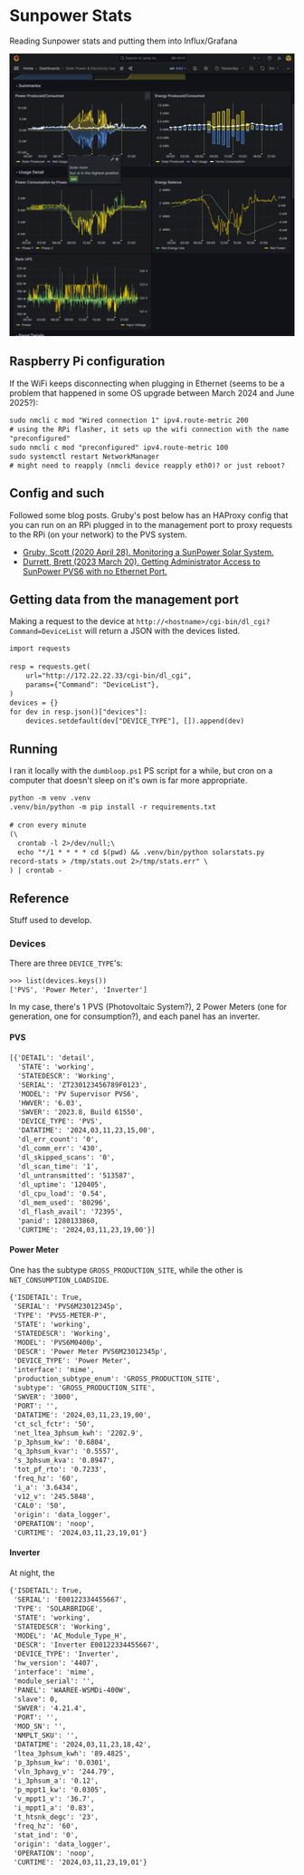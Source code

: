 # Sunpower Stats

Reading Sunpower stats and putting them into Influx/Grafana

![Screenshot of Grafana Dashboard](./grafana.png)

## Raspberry Pi configuration

If the WiFi keeps disconnecting when plugging in Ethernet (seems to be a problem that happened in some OS upgrade between March 2024 and June 2025?):
```
sudo nmcli c mod "Wired connection 1" ipv4.route-metric 200
# using the RPi flasher, it sets up the wifi connection with the name "preconfigured"
sudo nmcli c mod "preconfigured" ipv4.route-metric 100
sudo systemctl restart NetworkManager
# might need to reapply (nmcli device reapply eth0)? or just reboot?
```


## Config and such

Followed some blog posts. Gruby's post below has an HAProxy config that you can run on an RPi plugged in to the management port to proxy requests to the RPi (on your network) to the PVS system.

* [Gruby, Scott (2020 April 28). Monitoring a SunPower Solar System.](https://blog.gruby.com/2020/04/28/monitoring-a-sunpower-solar-system/)
* [Durrett, Brett (2023 March 20). Getting Administrator Access to SunPower PVS6 with no Ethernet Port.](https://brett.durrett.net/getting-administrator-access-to-sunpower-pvs6-with-no-ethernet-port/)


## Getting data from the management port

Making a request to the device at `http://<hostname>/cgi-bin/dl_cgi?Command=DeviceList` will return a JSON with the devices listed.

```
import requests

resp = requests.get(
    url="http://172.22.22.33/cgi-bin/dl_cgi",
    params={"Command": "DeviceList"},
)
devices = {}
for dev in resp.json()["devices"]:
    devices.setdefault(dev["DEVICE_TYPE"], []).append(dev)
```

## Running
I ran it locally with the `dumbloop.ps1` PS script for a while, but cron on a computer that doesn't sleep on it's own is far more appropriate.

```
python -m venv .venv
.venv/bin/python -m pip install -r requirements.txt

# cron every minute
(\
  crontab -l 2>/dev/null;\
  echo "*/1 * * * * cd $(pwd) && .venv/bin/python solarstats.py record-stats > /tmp/stats.out 2>/tmp/stats.err" \
) | crontab -
```

## Reference
Stuff used to develop.

### Devices

There are three `DEVICE_TYPE`'s:
```
>>> list(devices.keys())
['PVS', 'Power Meter', 'Inverter']
```

In my case, there's 1 PVS (Photovoltaic System?), 2 Power Meters (one for generation, one for consumption?), and each panel has an inverter.

#### PVS

```
[{'DETAIL': 'detail',
  'STATE': 'working',
  'STATEDESCR': 'Working',
  'SERIAL': 'ZT230123456789F0123',
  'MODEL': 'PV Supervisor PVS6',
  'HWVER': '6.03',
  'SWVER': '2023.8, Build 61550',
  'DEVICE_TYPE': 'PVS',
  'DATATIME': '2024,03,11,23,15,00',
  'dl_err_count': '0',
  'dl_comm_err': '430',
  'dl_skipped_scans': '0',
  'dl_scan_time': '1',
  'dl_untransmitted': '513587',
  'dl_uptime': '120405',
  'dl_cpu_load': '0.54',
  'dl_mem_used': '80296',
  'dl_flash_avail': '72395',
  'panid': 1280133860,
  'CURTIME': '2024,03,11,23,19,00'}]
```

#### Power Meter

One has the subtype `GROSS_PRODUCTION_SITE`, while the other is `NET_CONSUMPTION_LOADSIDE`.

```
{'ISDETAIL': True,
 'SERIAL': 'PVS6M23012345p',
 'TYPE': 'PVS5-METER-P',
 'STATE': 'working',
 'STATEDESCR': 'Working',
 'MODEL': 'PVS6M0400p',
 'DESCR': 'Power Meter PVS6M23012345p',
 'DEVICE_TYPE': 'Power Meter',
 'interface': 'mime',
 'production_subtype_enum': 'GROSS_PRODUCTION_SITE',
 'subtype': 'GROSS_PRODUCTION_SITE',
 'SWVER': '3000',
 'PORT': '',
 'DATATIME': '2024,03,11,23,19,00',
 'ct_scl_fctr': '50',
 'net_ltea_3phsum_kwh': '2202.9',
 'p_3phsum_kw': '0.6804',
 'q_3phsum_kvar': '0.5557',
 's_3phsum_kva': '0.8947',
 'tot_pf_rto': '0.7233',
 'freq_hz': '60',
 'i_a': '3.6434',
 'v12_v': '245.5848',
 'CAL0': '50',
 'origin': 'data_logger',
 'OPERATION': 'noop',
 'CURTIME': '2024,03,11,23,19,01'}
```

#### Inverter

At night, the

```
{'ISDETAIL': True,
 'SERIAL': 'E00122334455667',
 'TYPE': 'SOLARBRIDGE',
 'STATE': 'working',
 'STATEDESCR': 'Working',
 'MODEL': 'AC_Module_Type_H',
 'DESCR': 'Inverter E00122334455667',
 'DEVICE_TYPE': 'Inverter',
 'hw_version': '4407',
 'interface': 'mime',
 'module_serial': '',
 'PANEL': 'WAAREE-WSMDi-400W',
 'slave': 0,
 'SWVER': '4.21.4',
 'PORT': '',
 'MOD_SN': '',
 'NMPLT_SKU': '',
 'DATATIME': '2024,03,11,23,18,42',
 'ltea_3phsum_kwh': '89.4825',
 'p_3phsum_kw': '0.0301',
 'vln_3phavg_v': '244.79',
 'i_3phsum_a': '0.12',
 'p_mppt1_kw': '0.0305',
 'v_mppt1_v': '36.7',
 'i_mppt1_a': '0.83',
 't_htsnk_degc': '23',
 'freq_hz': '60',
 'stat_ind': '0',
 'origin': 'data_logger',
 'OPERATION': 'noop',
 'CURTIME': '2024,03,11,23,19,01'}
```
